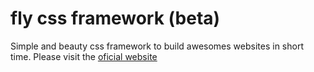 # fly css framework (beta)
Simple and beauty css framework to build awesomes websites in short time.
Please visit the  [oficial website](https://flycssframework.com/)
